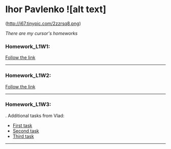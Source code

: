 # Ihor Pavlenko ![alt text]
(http://i67.tinypic.com/2zzrsq8.png)

*There are my cursor's homeworks* 

### Homework_L1W1:

[Follow the link](https://gist.github.com/e3d0d7c907cdeb2da4cc930a70db107f.git)
***


### Homework_L1W2:

[Follow the link](https://gist.github.com/f29f3416cd86b50c2aaa6ff3cf307011.git)
***

### Homework_L1W3:
.
Additional tasks from  Vlad:

 * [First task](https://gist.github.com/aba595a2e51f825bc47e17becbe6eb21.git)
 * [Second task](https://gist.github.com/dc654fbe28e1b0718ea139b5a85b8b6a.git)
 * [Third task](https://gist.github.com/b770fb16cdd9cc50b2f56f27a3c122e5.git)


***
